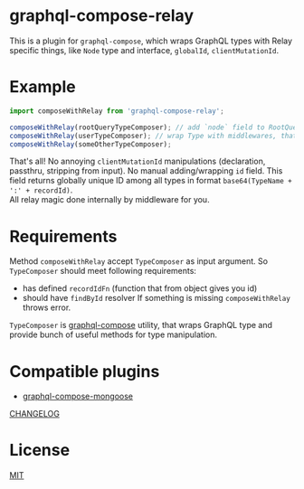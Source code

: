 graphql-compose-relay
======================
This is a plugin for `graphql-compose`, which wraps GraphQL types with Relay specific things, like `Node` type and interface, `globalId`, `clientMutationId`.


Example
=======
```js
import composeWithRelay from 'graphql-compose-relay';

composeWithRelay(rootQueryTypeComposer); // add `node` field to RootQuery
composeWithRelay(userTypeComposer); // wrap Type with middlewares, that add relay's fields and tune resolver.
composeWithRelay(someOtherTypeComposer);
```
That's all!
No annoying `clientMutationId` manipulations (declaration, passthru, stripping from input).
No manual adding/wrapping `id` field. This field returns globally unique ID among all types in format `base64(TypeName + ':' + recordId)`.  
All relay magic done internally by middleware for you.

Requirements
============
Method `composeWithRelay` accept `TypeComposer` as input argument. So `TypeComposer` should meet following requirements:
- has defined `recordIdFn` (function that from object gives you id)
- should have `findById` resolver
If something is missing `composeWithRelay` throws error.

`TypeComposer` is [graphql-compose](https://github.com/nodkz/graphql-compose) utility, that wraps GraphQL type and provide bunch of useful methods for type manipulation.

Compatible plugins
==================
- [graphql-compose-mongoose](https://github.com/nodkz/graphql-compose-mongoose)


[CHANGELOG](https://github.com/nodkz/graphql-compose-relay/blob/master/CHANGELOG.md)

License
=======
[MIT](https://github.com/nodkz/graphql-compose-relay/blob/master/LICENSE.md)
